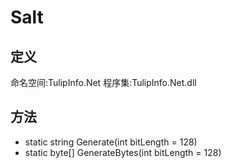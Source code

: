 # Salt

## 定义

命名空间:TulipInfo.Net
程序集:TulipInfo.Net.dll


## 方法
- static string Generate(int bitLength = 128)
- static byte[] GenerateBytes(int bitLength = 128)